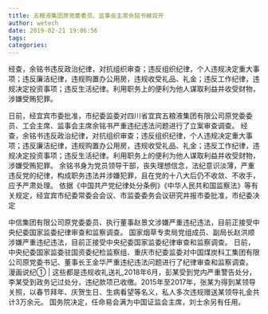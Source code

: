 ```yaml
---
title: 五粮液集团原党委委员、监事会主席余铭书被双开
author: wetech
date: 2019-02-21 19:06:56
tags: 
categories: 
---
```

经查，余铭书违反政治纪律，对抗组织审查；违反组织纪律，个人违规决定重大事项；违反廉洁纪律，违规购置办公用房，违规收受礼品、礼金；违反工作纪律，违规决定投资事项；违反生活纪律。利用职务上的便利为他人谋取利益并收受财物，涉嫌受贿犯罪。
<!-- more -->
日前，经宜宾市委批准，市纪委监委对四川省宜宾五粮液集团有限公司原党委委员、工会主席、监事会主席余铭书严重违纪违法问题进行了立案审查调查。
经查，余铭书违反政治纪律，对抗组织审查；违反组织纪律，个人违规决定重大事项；违反廉洁纪律，违规购置办公用房，违规收受礼品、礼金；违反工作纪律，违规决定投资事项；违反生活纪律。利用职务上的便利为他人谋取利益并收受财物，涉嫌受贿犯罪。
余铭书身为党员领导干部，丧失理想信念，法纪意识淡薄，严重违反党的纪律，构成职务违法并涉嫌犯罪，且在党的十八大后仍不收敛、不收手，应予严肃处理。
依据《中国共产党纪律处分条例》《中华人民共和国监察法》等有关规定，经宜宾市纪委常委会会议、市监委委务会议研究并报市委批准，市纪委决定
 
 
中信集团有限公司原党委委员、执行董事赵景文涉嫌严重违纪违法，目前正接受中央纪委国家监委纪律审查和监察调查。
国家烟草专卖局党组成员、副局长赵洪顺涉嫌严重违纪违法，目前正接受中央纪委国家监委纪律审查和监察调查。
日前，中央纪委国家监委驻国资委纪检监察组、重庆市纪委监委对中国煤炭科工集团有限公司原党委书记、董事长王金华严重违纪违法问题进行了纪律审查和监察调查。
漫画说纪① | 这些都是违规收礼送礼,2018年6月，彭某受到党内严重警告处分，李某受到政务记过处分，违纪款项已收缴。2015年至2017年，张某为得到某领导关照，以春节拜年、庆贺生日、生病看望等名义，私人多次违规赠送某领导礼金共计3万余元。
国务院决定，任命易会满为中国证监会主席，刘士余另有任用。
